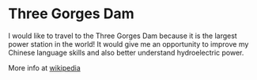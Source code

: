 
# Three Gorges Dam

I would like to travel to the Three Gorges Dam because it is the largest power station in the world! It would give me an opportunity to improve my Chinese language skills and also better understand hydroelectric power.


More info at [wikipedia](https://en.wikipedia.org/wiki/Three_Gorges_Dam)
